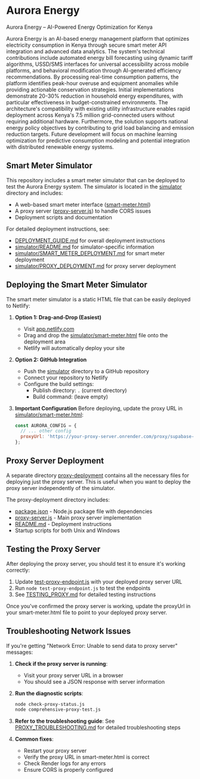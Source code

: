 # Aurora Energy
Aurora Energy – AI-Powered Energy Optimization for Kenya

Aurora Energy is an AI-based energy management platform that optimizes electricity consumption in Kenya through secure smart meter API integration and advanced data analytics. The system's technical contributions include automated energy bill forecasting using dynamic tariff algorithms, USSD/SMS interfaces for universal accessibility across mobile platforms, and behavioral modification through AI-generated efficiency recommendations. By processing real-time consumption patterns, the platform identifies peak-hour overuse and equipment anomalies while providing actionable conservation strategies. Initial implementations demonstrate 20-30% reduction in household energy expenditures, with particular effectiveness in budget-constrained environments. The architecture's compatibility with existing utility infrastructure enables rapid deployment across Kenya's 7.5 million grid-connected users without requiring additional hardware. Furthermore, the solution supports national energy policy objectives by contributing to grid load balancing and emission reduction targets. Future development will focus on machine learning optimization for predictive consumption modeling and potential integration with distributed renewable energy systems.

## Smart Meter Simulator

This repository includes a smart meter simulator that can be deployed to test the Aurora Energy system. The simulator is located in the [simulator](simulator) directory and includes:

- A web-based smart meter interface ([smart-meter.html](simulator/smart-meter.html))
- A proxy server ([proxy-server.js](simulator/proxy-server.js)) to handle CORS issues
- Deployment scripts and documentation

For detailed deployment instructions, see:
- [DEPLOYMENT_GUIDE.md](DEPLOYMENT_GUIDE.md) for overall deployment instructions
- [simulator/README.md](simulator/README.md) for simulator-specific information
- [simulator/SMART_METER_DEPLOYMENT.md](simulator/SMART_METER_DEPLOYMENT.md) for smart meter deployment
- [simulator/PROXY_DEPLOYMENT.md](simulator/PROXY_DEPLOYMENT.md) for proxy server deployment

## Deploying the Smart Meter Simulator

The smart meter simulator is a static HTML file that can be easily deployed to Netlify:

1. **Option 1: Drag-and-Drop (Easiest)**
   - Visit [app.netlify.com](https://app.netlify.com)
   - Drag and drop the [simulator/smart-meter.html](simulator/smart-meter.html) file onto the deployment area
   - Netlify will automatically deploy your site

2. **Option 2: GitHub Integration**
   - Push the [simulator](simulator) directory to a GitHub repository
   - Connect your repository to Netlify
   - Configure the build settings:
     - Publish directory: `.` (current directory)
     - Build command: (leave empty)

3. **Important Configuration**
   Before deploying, update the proxy URL in [simulator/smart-meter.html](simulator/smart-meter.html):
   ```javascript
   const AURORA_CONFIG = {
     // ... other config
     proxyUrl: 'https://your-proxy-server.onrender.com/proxy/supabase-function' // Update this URL
   };
   ```

## Proxy Server Deployment

A separate directory [proxy-deployment](proxy-deployment) contains all the necessary files for deploying just the proxy server. This is useful when you want to deploy the proxy server independently of the simulator.

The proxy-deployment directory includes:
- [package.json](proxy-deployment/package.json) - Node.js package file with dependencies
- [proxy-server.js](proxy-deployment/proxy-server.js) - Main proxy server implementation
- [README.md](proxy-deployment/README.md) - Deployment instructions
- Startup scripts for both Unix and Windows

## Testing the Proxy Server

After deploying the proxy server, you should test it to ensure it's working correctly:

1. Update [test-proxy-endpoint.js](test-proxy-endpoint.js) with your deployed proxy server URL
2. Run `node test-proxy-endpoint.js` to test the endpoints
3. See [TESTING_PROXY.md](TESTING_PROXY.md) for detailed testing instructions

Once you've confirmed the proxy server is working, update the proxyUrl in your smart-meter.html file to point to your deployed proxy server.

## Troubleshooting Network Issues

If you're getting "Network Error: Unable to send data to proxy server" messages:

1. **Check if the proxy server is running**:
   - Visit your proxy server URL in a browser
   - You should see a JSON response with server information

2. **Run the diagnostic scripts**:
   ```bash
   node check-proxy-status.js
   node comprehensive-proxy-test.js
   ```

3. **Refer to the troubleshooting guide**:
   See [PROXY_TROUBLESHOOTING.md](PROXY_TROUBLESHOOTING.md) for detailed troubleshooting steps

4. **Common fixes**:
   - Restart your proxy server
   - Verify the proxy URL in smart-meter.html is correct
   - Check Render logs for any errors
   - Ensure CORS is properly configured